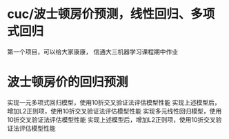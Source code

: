 # cuc/波士顿房价预测，线性回归、多项式回归
第一个项目，可以给大家康康，
信通大三机器学习课程期中作业

# 波士顿房价的回归预测
实现一元多项式回归模型，使用10折交叉验证法评估模型性能
实现上述模型后，增加L2正则项，使用10折交叉验证法评估模型性能
实现多元线性回归模型，使用10折交叉验证法评估模型性能
实现上述模型后，增加L2正则项，使用10折交叉验证法评估模型性能

